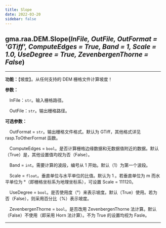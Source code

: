 ```yaml
---
title: Slope
date: 2022-03-20
sidebar: false
---
```


## gma.raa.DEM.**Slope**(*InFile, OutFile, OutFormat = 'GTiff', ComputeEdges = True, Band = 1, Scale = 1.0, UseDegree = True, ZevenbergenThorne = False*)<Badge text="1.0.7 +"/>

---

**功能：**【坡度】。从任何支持的 DEM 栅格文件计算坡度！

**参数：** 

&emsp;InFile：`str`。输入栅格路径。

&emsp;OutFile：`str`。输出栅格路径。

**可选参数：**

&emsp;OutFormat  = `str`。输出栅格文件格式。默认为 GTiff，其他格式详见 rasp.ToOtherFormat 函数。

&emsp;ComputeEdges = `bool`。是否计算栅格边缘数据和无数据值附近的数据。默认（True）是，其他设置值均视为否（False）。

&emsp;Band = `int`。需要计算的波段，编号从 1 开始。默认（1）为第一个波段。

&emsp;Scale = `float`。垂直单位与水平单位的比值。默认为 1 。若垂直单位为 m 而水平单位为 °（即栅格坐标系为地理坐标系），可设置 Scale = 111120。

&emsp;UseDegree = `bool`。是否使用度（°）来表示坡度。默认（True）使用。若为否（False），则采用百分比（%）表示坡度。

&emsp;ZevenbergenThorne = `bool`。是否改用 ZevenbergenThorne 法计算。默认（False）不使用（即采用 Horn 法计算）。不为 True 的设置均视为 Fasle。

---

